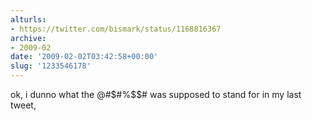 ```yaml
---
alturls:
- https://twitter.com/bismark/status/1168816367
archive:
- 2009-02
date: '2009-02-02T03:42:58+00:00'
slug: '1233546178'
---
```


ok, i dunno what the @#$#%$$# was supposed to stand for in my last tweet,

